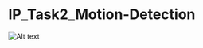 # IP_Task2_Motion-Detection

![Alt text](https://github.com/TRF-Image-Processing-Domain/Optical-Flow/upload/master/Videos/res.gif)
